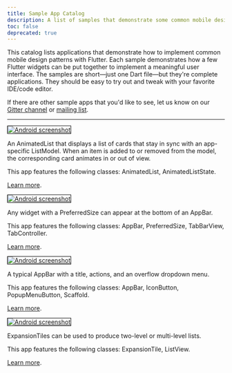 ```yaml
---
title: Sample App Catalog
description: A list of samples that demonstrate some common mobile design patterns.
toc: false
deprecated: true
---
```


This catalog lists applications that demonstrate how to implement common
mobile design patterns with Flutter. Each sample demonstrates how a few
Flutter widgets can be put together to implement a meaningful user interface.
The samples are short&mdash;just one Dart file&mdash;but they're complete
applications. They should be easy to try out and tweak with your favorite
IDE/code editor.

If there are other sample apps that you'd like to see, let us know on our
[Gitter channel](https://gitter.im/flutter/flutter) or
[mailing list](https://groups.google.com/d/forum/flutter-dev).

---

<div class="">
  <div class="lavish-table-row-mb">
    <a href="/docs/catalog/samples/animated-list">
      <div class="col-lg-3">
        <img style="border:1px solid #000000" src="https://storage.googleapis.com/flutter-catalog/cb4a54db8fb3726bf4293b9cc5cb12ce16883803/animated_list_small.png" alt="Android screenshot" class="img-fluid">
      </div>
   </a>
    <div class="col-lg-9">
      <p>
        An AnimatedList that displays a list of cards that stay
in sync with an app-specific ListModel. When an item is added to or removed
from the model, the corresponding card animates in or out of view.
      </p>
      <p>
        This app features the following classes: AnimatedList, AnimatedListState.
      </p>
      <p>
        <a href="/docs/catalog/samples/animated-list">Learn more</a>.
      </p>
    </div>
  </div>

  <div class="lavish-table-row-mb">
    <a href="/docs/catalog/samples/app-bar-bottom">
      <div class="col-lg-3">
        <img style="border:1px solid #000000" src="https://storage.googleapis.com/flutter-catalog/cb4a54db8fb3726bf4293b9cc5cb12ce16883803/app_bar_bottom_small.png" alt="Android screenshot" class="img-fluid">
      </div>
   </a>
    <div class="col-lg-9">
      <p>
        Any widget with a PreferredSize can appear at the bottom of an AppBar.
      </p>
      <p>
        This app features the following classes: AppBar, PreferredSize, TabBarView, TabController.
      </p>
      <p>
        <a href="/docs/catalog/samples/app-bar-bottom">Learn more</a>.
      </p>
    </div>
  </div>

  <div class="lavish-table-row-mb">
    <a href="/docs/catalog/samples/basic-app-bar">
      <div class="col-lg-3">
        <img style="border:1px solid #000000" src="https://storage.googleapis.com/flutter-catalog/cb4a54db8fb3726bf4293b9cc5cb12ce16883803/basic_app_bar_small.png" alt="Android screenshot" class="img-fluid">
      </div>
   </a>
    <div class="col-lg-9">
      <p>
        A typical AppBar with a title, actions, and an overflow dropdown menu.
      </p>
      <p>
        This app features the following classes: AppBar, IconButton, PopupMenuButton, Scaffold.
      </p>
      <p>
        <a href="/docs/catalog/samples/basic-app-bar">Learn more</a>.
      </p>
    </div>
  </div>

  <div class="lavish-table-row-mb">
    <a href="/docs/catalog/samples/expansion-tile-sample">
      <div class="col-lg-3">
        <img style="border:1px solid #000000" src="https://storage.googleapis.com/flutter-catalog/cb4a54db8fb3726bf4293b9cc5cb12ce16883803/expansion_tile_sample_small.png" alt="Android screenshot" class="img-fluid">
      </div>
   </a>
    <div class="col-lg-9">
      <p>
        ExpansionTiles can be used to produce two-level or multi-level lists.
      </p>
      <p>
        This app features the following classes: ExpansionTile, ListView.
      </p>
      <p>
        <a href="/docs/catalog/samples/expansion-tile-sample">Learn more</a>.
      </p>
    </div>
  </div>
</div>
